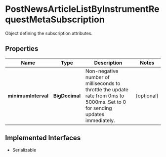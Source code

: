 

# PostNewsArticleListByInstrumentRequestMetaSubscription

Object defining the subscription attributes.

## Properties

Name | Type | Description | Notes
------------ | ------------- | ------------- | -------------
**minimumInterval** | **BigDecimal** | Non-negative number of milliseconds to throttle the update rate from 0ms to 5000ms. Set to 0 for sending updates immediately. |  [optional]


## Implemented Interfaces

* Serializable


